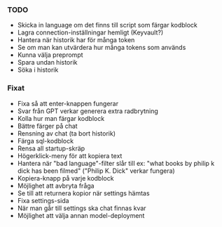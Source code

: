 ### TODO

* Skicka in language om det finns till script som färgar kodblock
* Lagra connection-inställningar hemligt (Keyvault?)
* Hantera när historik har för många token
* Se om man kan utvärdera hur många tokens som används
* Kunna välja preprompt
* Spara undan historik
* Söka i historik

### Fixat 
* Fixa så att enter-knappen fungerar
* Svar från GPT verkar generera extra radbrytning
* Kolla hur man färgar kodblock
* Bättre färger på chat
* Rensning av chat (ta bort historik)
* Färga sql-kodblock
* Rensa all startup-skräp
* Högerklick-meny för att kopiera text
* Hantera när "bad language"-filter slår till ex: "what books by philip k dick has been filmed" ("Philip K. Dick" verkar fungera)
* Kopiera-knapp på varje kodblock
* Möjlighet att avbryta fråga
* Se till att returnera kopior när settings hämtas
* Fixa settings-sida
* När man går till settings ska chat finnas kvar
* Möjlighet att välja annan model-deployment
